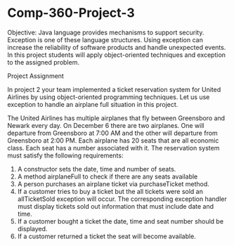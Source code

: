 # Comp-360-Project-3

Objective: Java language provides mechanisms to support security. Exception is one of these language structures. Using exception can increase the reliability of software products and handle unexpected events. In this project students will apply object-oriented techniques and exception to the assigned problem. 

Project Assignment

In project 2 your team implemented a ticket reservation system for United Airlines by using object-oriented programming techniques. 
Let us use exception to handle an airplane full situation in this project. 

The United Airlines has multiple airplanes that fly between Greensboro and Newark every day. 
On December 6 there are two airplanes. 
One will departure from Greensboro at 7:00 AM and the other will departure from Greensboro at 2:00 PM. 
Each airplane has 20 seats that are all economic class. Each seat has a number associated with it. 
The reservation system must satisfy the following requirements:

1.	A constructor sets the date, time and number of seats.
2.	A method airplaneFull to check if there are any seats available
3.	A person purchases an airplane ticket via purchaseTicket method.
4.	If a customer tries to buy a ticket but the all tickets were sold an allTicketSold exception will occur. The corresponding exception handler must display tickets sold out information that must include date and time.
5.	If a customer bought a ticket the date, time and seat number should be displayed. 
6.	If a customer returned a ticket the seat will become available.
